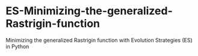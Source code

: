 # ES-Minimizing-the-generalized-Rastrigin-function
Minimizing the generalized Rastrigin function with  Evolution Strategies (ES) in Python
